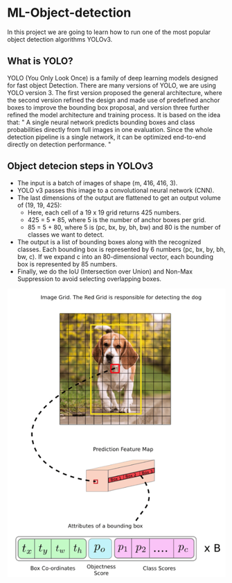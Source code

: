 # ML-Object-detection
In this project we are going to learn how to run one of the most popular object detection algorithms YOLOv3.

## What is YOLO?
YOLO (You Only Look Once) is a family of deep learning models designed for fast object Detection.
There are many versions of YOLO, we are using YOLO version 3.
The first version proposed the general architecture, where the second version refined the design and made use of predefined anchor boxes to improve the bounding box proposal, and version three further refined the model architecture and training process.
It is based on the idea that:
" A single neural network predicts bounding boxes and class probabilities directly from full images in one evaluation. Since the whole detection pipeline is a single network, it can be optimized end-to-end directly on detection performance. "

## Object detecion steps in YOLOv3
*	The input is a batch of images of shape (m, 416, 416, 3).
*	YOLO v3 passes this image to a convolutional neural network (CNN).
*	The last dimensions of the output are flattened to get an output volume of (19, 19, 425):
    *	Here, each cell of a 19 x 19 grid returns 425 numbers.
    *	425 = 5 * 85, where 5 is the number of anchor boxes per grid.
    *	85 = 5 + 80, where 5 is (pc, bx, by, bh, bw) and 80 is the number of classes we want to detect.
*	The output is a list of bounding boxes along with the recognized classes. Each bounding box is represented by 6 numbers (pc, bx, by, bh, bw, c). If we expand c into an 80-dimensional vector, each bounding box is represented by 85 numbers.
*	Finally, we do the IoU (Intersection over Union) and Non-Max Suppression to avoid selecting overlapping boxes.

![](images/YOLOv3_output.png)
